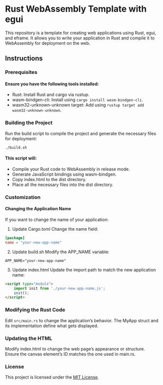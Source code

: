 # Rust WebAssembly Template with egui

This repository is a template for creating web applications using Rust, egui, and eframe. It allows you to write your application in Rust and compile it to WebAssembly for deployment on the web.

## Instructions

### Prerequisites

#### Ensure you have the following tools installed:
- Rust: Install Rust and cargo via rustup.
- wasm-bindgen-cli: Install using `cargo install wasm-bindgen-cli`.
- wasm32-unknown-unknown target: Add using `rustup target add wasm32-unknown-unknown`.

### Building the Project

Run the build script to compile the project and generate the necessary files for deployment:

```shell
./build.sh
```

#### This script will:

- Compile your Rust code to WebAssembly in release mode.
- Generate JavaScript bindings using wasm-bindgen.
- Copy index.html to the dist directory.
- Place all the necessary files into the dist directory.

### Customization

#### Changing the Application Name

If you want to change the name of your application:

1.	Update Cargo.toml
Change the name field:

```toml
[package]
name = "your-new-app-name"
```

2.	Update build.sh
Modify the APP_NAME variable:

```shell
APP_NAME="your-new-app-name"
```

3.	Update index.html
Update the import path to match the new application name:

```html
<script type="module">
    import init from './your-new-app-name.js';
    init();
</script>
```

### Modifying the Rust Code

Edit `src/main.rs` to change the application’s behavior. The MyApp struct and its implementation define what gets displayed.

### Updating the HTML

Modify index.html to change the web page’s appearance or structure. Ensure the canvas element’s ID matches the one used in main.rs.

### License

This project is licensed under the [MIT License](LICENSE).